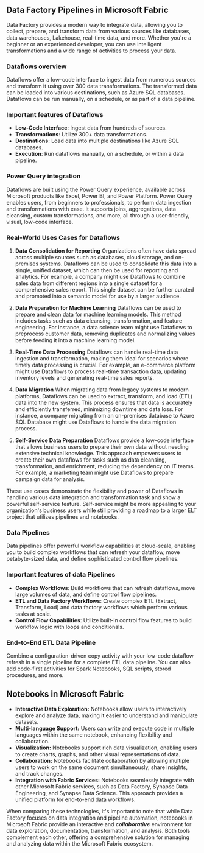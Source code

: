 
## Data Factory Pipelines in Microsoft Fabric

Data Factory provides a modern way to integrate data, allowing you to collect, prepare, and transform data from various sources like databases, data warehouses, Lakehouse, real-time data, and more. Whether you're a beginner or an experienced developer, you can use intelligent transformations and a wide range of activities to process your data.

### Dataflows overview

Dataflows offer a low-code interface to ingest data from numerous sources and transform it using over 300 data transformations. The transformed data can be loaded into various destinations, such as Azure SQL databases. Dataflows can be run manually, on a schedule, or as part of a data pipeline.

### Important features of Dataflows

- **Low-Code Interface**: Ingest data from hundreds of sources.
- **Transformations**: Utilize 300+ data transformations.
- **Destinations**: Load data into multiple destinations like Azure SQL databases.
- **Execution**: Run dataflows manually, on a schedule, or within a data pipeline.

### Power Query integration

Dataflows are built using the Power Query experience, available across Microsoft products like Excel, Power BI, and Power Platform. Power Query enables users, from beginners to professionals, to perform data ingestion and transformations with ease. It supports joins, aggregations, data cleansing, custom transformations, and more, all through a user-friendly, visual, low-code interface.

### Real-World Uses Cases for Dataflows

1. **Data Consolidation for Reporting**
   Organizations often have data spread across multiple sources such as databases, cloud storage, and on-premises systems. Dataflows can be used to consolidate this data into a single, unified dataset, which can then be used for reporting and analytics. For example, a company might use Dataflows to combine sales data from different regions into a single dataset for a comprehensive sales report. This single dataset can be further curated and promoted into a semantic model for use by a larger audience.

2. **Data Preparation for Machine Learning**
   Dataflows can be used to prepare and clean data for machine learning models. This method includes tasks such as data cleansing, transformation, and feature engineering. For instance, a data science team might use Dataflows to preprocess customer data, removing duplicates and normalizing values before feeding it into a machine learning model.

3. **Real-Time Data Processing**
   Dataflows can handle real-time data ingestion and transformation, making them ideal for scenarios where timely data processing is crucial. For example, an e-commerce platform might use Dataflows to process real-time transaction data, updating inventory levels and generating real-time sales reports.

4. **Data Migration**
   When migrating data from legacy systems to modern platforms, Dataflows can be used to extract, transform, and load (ETL) data into the new system. This process ensures that data is accurately and efficiently transferred, minimizing downtime and data loss. For instance, a company migrating from an on-premises database to Azure SQL Database might use Dataflows to handle the data migration process.

5. **Self-Service Data Preparation**
   Dataflows provide a low-code interface that allows business users to prepare their own data without needing extensive technical knowledge. This approach empowers users to create their own dataflows for tasks such as data cleansing, transformation, and enrichment, reducing the dependency on IT teams. For example, a marketing team might use Dataflows to prepare campaign data for analysis.

These use cases demonstrate the flexibility and power of Dataflows in handling various data integration and transformation task and show a powerful self-service feature. Self-service might be more appealing to your organization's business users while still providing a roadmap to a larger ELT project that utilizes pipelines and notebooks.

### Data Pipelines

Data pipelines offer powerful workflow capabilities at cloud-scale, enabling you to build complex workflows that can refresh your dataflow, move petabyte-sized data, and define sophisticated control flow pipelines.

### Important features of data Pipelines

- **Complex Workflows**: Build workflows that can refresh dataflows, move large volumes of data, and define control flow pipelines.
- **ETL and Data Factory Workflows**: Create complex ETL (Extract, Transform, Load) and data factory workflows which perform various tasks at scale.
- **Control Flow Capabilities**: Utilize built-in control flow features to build workflow logic with loops and conditionals.

### End-to-End ETL Data Pipeline

Combine a configuration-driven copy activity with your low-code dataflow refresh in a single pipeline for a complete ETL data pipeline. You can also add code-first activities for Spark Notebooks, SQL scripts, stored procedures, and more.

## Notebooks in Microsoft Fabric

- **Interactive Data Exploration:** Notebooks allow users to interactively explore and analyze data, making it easier to understand and manipulate datasets.
- **Multi-language Support:** Users can write and execute code in multiple languages within the same notebook, enhancing flexibility and collaboration.
- **Visualization:** Notebooks support rich data visualization, enabling users to create charts, graphs, and other visual representations of data.
- **Collaboration:** Notebooks facilitate collaboration by allowing multiple users to work on the same document simultaneously, share insights, and track changes.
- **Integration with Fabric Services:** Notebooks seamlessly integrate with other Microsoft Fabric services, such as Data Factory, Synapse Data Engineering, and Synapse Data Science. This approach provides a unified platform for end-to-end data workflows.

When comparing these technologies, it's important to note that while Data Factory focuses on data integration and pipeline automation, notebooks in Microsoft Fabric provide an interactive and ***collaborative*** environment for data exploration, documentation, transformation, and analysis. Both tools complement each other, offering a comprehensive solution for managing and analyzing data within the Microsoft Fabric ecosystem.
